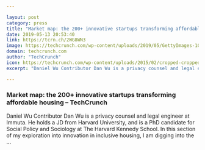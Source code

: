 ```yaml
---

layout: post
category: press
title: "Market map: the 200+ innovative startups transforming affordable housing"
date: 2019-05-13 20:53:40
link: https://tcrn.ch/2WG8WN3
image: https://techcrunch.com/wp-content/uploads/2019/05/GettyImages-1006940932.jpg?w=600
domain: techcrunch.com
author: "TechCrunch"
icon: https://techcrunch.com/wp-content/uploads/2015/02/cropped-cropped-favicon-gradient.png?w=180
excerpt: "Daniel Wu Contributor Dan Wu is a privacy counsel and legal engineer at Immuta. He holds a JD from Harvard University, and is a PhD candidate for Social Policy and Sociology at The Harvard Kennedy School. In this section of my exploration into innovation in inclusive housing, I am digging into the …"

---
```


### Market map: the 200+ innovative startups transforming affordable housing – TechCrunch

Daniel Wu Contributor Dan Wu is a privacy counsel and legal engineer at Immuta. He holds a JD from Harvard University, and is a PhD candidate for Social Policy and Sociology at The Harvard Kennedy School. In this section of my exploration into innovation in inclusive housing, I am digging into the …